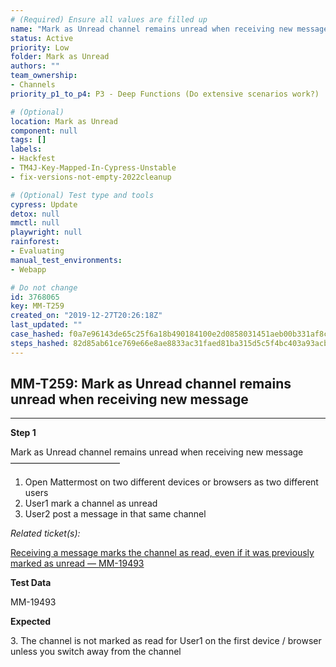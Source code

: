 ```yaml
---
# (Required) Ensure all values are filled up
name: "Mark as Unread channel remains unread when receiving new message"
status: Active
priority: Low
folder: Mark as Unread
authors: ""
team_ownership: 
- Channels
priority_p1_to_p4: P3 - Deep Functions (Do extensive scenarios work?)

# (Optional)
location: Mark as Unread
component: null
tags: []
labels: 
- Hackfest
- TM4J-Key-Mapped-In-Cypress-Unstable
- fix-versions-not-empty-2022cleanup

# (Optional) Test type and tools
cypress: Update
detox: null
mmctl: null
playwright: null
rainforest: 
- Evaluating
manual_test_environments: 
- Webapp

# Do not change
id: 3768065
key: MM-T259
created_on: "2019-12-27T20:26:18Z"
last_updated: ""
case_hashed: f0a7e96143de65c25f6a18b490184100e2d0858031451aeb00b331af8c3568ccdd9bdbdcb09b227313e519b2b6e543ef
steps_hashed: 82d85ab61ce769e66e8ae8833ac31faed81ba315d5c5f4bc403a93acbfe9cf8fc6fc62f5ef0a83d4f7ad550664a39f75
---
```


<!-- (Auto-generated) Based on frontmatter's "key" and "name" -->

## MM-T259: Mark as Unread channel remains unread when receiving new message

---

**Step 1**

Mark as Unread channel remains unread when receiving new message\
–––––––––––––––––––––––––

1. Open Mattermost on two different devices or browsers as two different users
2. User1 mark a channel as unread
3. User2 post a message in that same channel

_Related ticket(s):_

[Receiving a message marks the channel as read, even if it was previously marked as unread — MM-19493](https://mattermost.atlassian.net/browse/MM-19493)

**Test Data**

MM-19493

**Expected**

3\. The channel is not marked as read for User1 on the first device / browser unless you switch away from the channel
